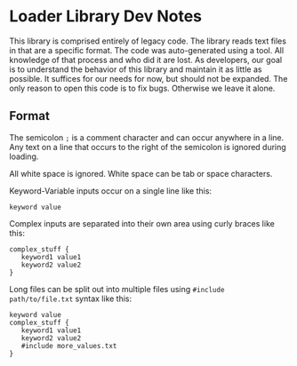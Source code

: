 # Loader Library Dev Notes

This library is comprised entirely of legacy code. The library reads text files in that are a specific format. The code was auto-generated using a tool. All knowledge of that process and who did it are lost. As developers, our goal is to understand the behavior of this library and maintain it as little as possible. It suffices for our needs for now, but should not be expanded. The only reason to open this code is to fix bugs. Otherwise we leave it alone.

## Format

The semicolon `;` is a comment character and can occur anywhere in a line. Any text on a line that occurs to the right of the semicolon is ignored during loading.

All white space is ignored. White space can be tab or space characters.

Keyword-Variable inputs occur on a single line like this:
```
keyword value
```

Complex inputs are separated into their own area using curly braces like this:
```
complex_stuff {
   keyword1 value1
   keyword2 value2
}
```
Long files can be split out into multiple files using `#include path/to/file.txt` syntax like this:
```
keyword value
complex_stuff {
   keyword1 value1
   keyword2 value2
   #include more_values.txt
}
```